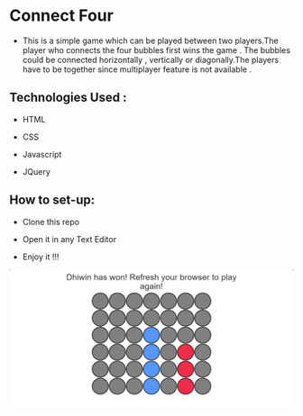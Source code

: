 # Connect Four

- This is a simple game which can be played between two players.The player who connects the four bubbles first wins the game . The bubbles could be connected horizontally , vertically or diagonally.The players have to be together since multiplayer feature is not available .

## Technologies Used :

- HTML

- CSS

- Javascript

- JQuery

## How to set-up:

- Clone this repo

- Open it in any Text Editor

- Enjoy it !!!

![ConnectFour](image.png)
